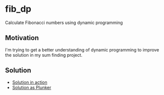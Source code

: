 # fib_dp
Calculate Fibonacci numbers using dynamic programming

## Motivation
I'm trying to get a better understanding of dynamic programming to improve the solution in my sum finding project.

## Solution
* [Solution in action](http://run.plnkr.co/YSfxNtKrKMlIXKbC/)
* [Solution as Plunker](http://plnkr.co/edit/ygmjxPuagYrOW8lDf6p4)
